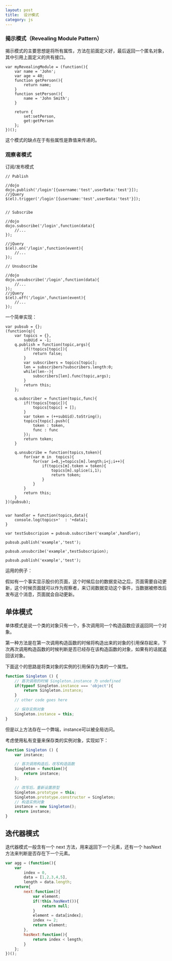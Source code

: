 ```yaml
---
layout: post
title:  设计模式
category: js
---
```



### 揭示模式（Revealing Module Pattern）

揭示模式的主要思想是将所有属性，方法在前面定义好，最后返回一个匿名对象，其中引用上面定义的共有接口。

```
var myRevealingModule = (function(){
	var name = 'John';
	var age = 40;
	function getPerson(){
		return name;
	}
	function setPerson(){
		name = 'John Smith';
	}

	return {
		set:setPerson,
		get:getPerson
	};
})();
```

这个模式的缺点在于有些属性是靠值来传递的。

### 观察者模式

订阅/发布模式


```
// Publish

//dojo
dojo.publish('/login'[{username:'test',userData:'test'}]);
//jQuery
$(el).trigger('/login'[{username:'test',userData:'test'}]);


// Subscribe

//dojo
dojo.subscribe('/login',function(data){
	//...
});

//jQuery
$(el).on('/login',function(event){
	//...
});

// Unsubscribe

//dojo
dojo.unsubscribe('/login',function(data){
	//...
});
//jQuery
$(el).off('/login',function(event){
	//...
});

```


一个简单实现：

```
var pubsub = {};
(function(q){
	var topics = {},
		subUid = -1;
	q.publish = function(topic,args){
		if(!topics[topic]){
			return false;
		}
		var subscribers = topics[topic];
		len = subscribers?subscribers.length:0;
		while(len--){
			subscribers[len].func(topic,args);
		}
		return this;
	};

	q.subscriber = function(topic,func){
		if(!topics[topic]){
			topics[topic] = [];
		}
		var token = (++subUid).toString();
		topics[topic].push({
			token : token,
			func : func
		});
		return token;
	}

	q.unsubcribe = function(topics,token){
		for(var m in  topics){
			for(var i=0,j=topics[m].length;i<j;i++){
				if(topics[m].token = token){
					topics[m].splice(i,1);
					return token;
				}
			}
		}
		return this;
	}
})(pubsub);


var handler = function(topics,data){
	console.log(topics+'  : '+data);
}

var testSubscripion = pubsub.subscriber('example',handler);

pubsub.publish('example','test');

pubsub.unsubcribe('example',testSubscripion);

pubsub.publish('example','test');
```


运用的例子：

假如有一个事实显示股价的页面，这个时候后台的数据变动之后，页面需要自动更新，这个时候页面就可以作为观察者，来订阅数据变动这个事件，当数据被修改后发布这个消息，页面就会自动更新。


## 单体模式

单体模式是说一个类的对象只有一个，多次调用同一个构造函数应该返回同一个对象。

第一种方法是在第一次调用构造函数的时候将构造出来的对象的引用保存起来，下次再次调用构造函数的时候判断是否已经存在该构造函数的对象，如果有的话就返回该对象。

下面这个的思路是将类对象的实例的引用保存为类的一个属性。

```javascript
function Singleton () {
    // 首次调用的时候 Singleton.instance 为 undefined
    if(typeof Singleton.instance === 'object'){
        return Singleton.instance;
    }
    // other code goes here

    // 保存实例对象
    Singleton.instance = this;
}
```

但是以上方法存在一个弊端，instance可以被全局访问。

考虑使用私有变量来保存类的实例对象，实现如下：

```javascript
function Singleton () {
    var instance;

    // 首次调用构造后，改写构造函数
    Singleton = function(){
        return instance;
    };

    // 改写后，重新设置原型
    Singleton.prototype = this;
    Singleton.prototype.constructor = Singleton;
    // 构造实例对象
    instance = new Singleton();
    return instance;
}
```

## 迭代器模式

迭代器模式一般含有一个 next 方法，用来返回下一个元素，还有一个 hasNext 方法来判断是否存在下一个元素。

```javascript
var agg = (function(){
    var
        index = 0,
        data = [1,2,3,4,5],
        length = data.length;
    return{
        next:function(){
            var element;
            if(!this.hasNext()){
                return null;
            }
            element = data[index];
            index += 2;
            return element;
        },
        hasNext:function(){
            return index < length;
        }
    };
})();
```
